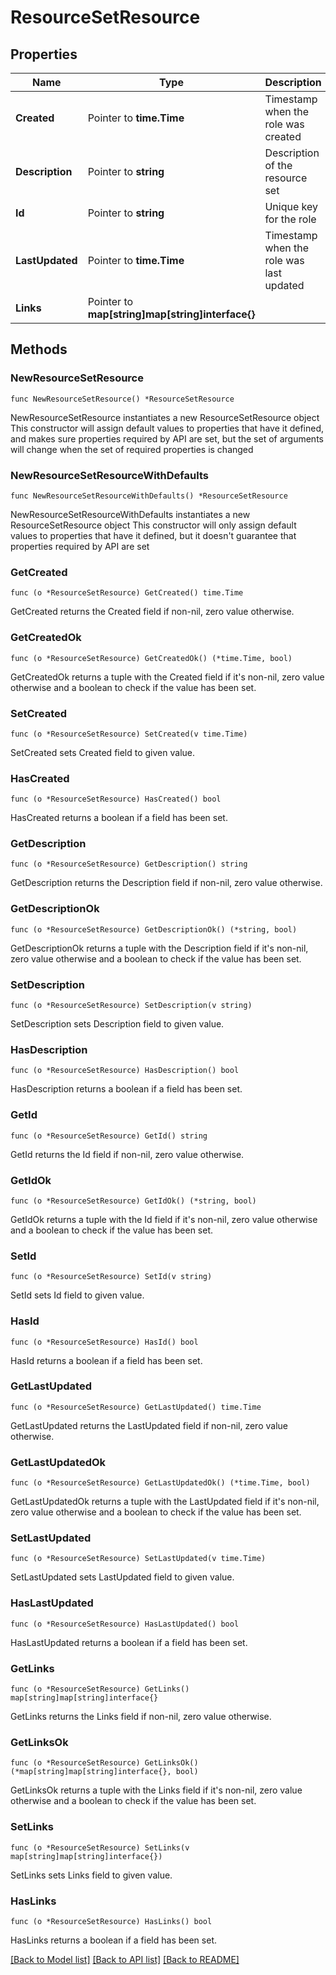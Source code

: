 # ResourceSetResource

## Properties

Name | Type | Description | Notes
------------ | ------------- | ------------- | -------------
**Created** | Pointer to **time.Time** | Timestamp when the role was created | [optional] [readonly] 
**Description** | Pointer to **string** | Description of the resource set | [optional] 
**Id** | Pointer to **string** | Unique key for the role | [optional] [readonly] 
**LastUpdated** | Pointer to **time.Time** | Timestamp when the role was last updated | [optional] [readonly] 
**Links** | Pointer to **map[string]map[string]interface{}** |  | [optional] [readonly] 

## Methods

### NewResourceSetResource

`func NewResourceSetResource() *ResourceSetResource`

NewResourceSetResource instantiates a new ResourceSetResource object
This constructor will assign default values to properties that have it defined,
and makes sure properties required by API are set, but the set of arguments
will change when the set of required properties is changed

### NewResourceSetResourceWithDefaults

`func NewResourceSetResourceWithDefaults() *ResourceSetResource`

NewResourceSetResourceWithDefaults instantiates a new ResourceSetResource object
This constructor will only assign default values to properties that have it defined,
but it doesn't guarantee that properties required by API are set

### GetCreated

`func (o *ResourceSetResource) GetCreated() time.Time`

GetCreated returns the Created field if non-nil, zero value otherwise.

### GetCreatedOk

`func (o *ResourceSetResource) GetCreatedOk() (*time.Time, bool)`

GetCreatedOk returns a tuple with the Created field if it's non-nil, zero value otherwise
and a boolean to check if the value has been set.

### SetCreated

`func (o *ResourceSetResource) SetCreated(v time.Time)`

SetCreated sets Created field to given value.

### HasCreated

`func (o *ResourceSetResource) HasCreated() bool`

HasCreated returns a boolean if a field has been set.

### GetDescription

`func (o *ResourceSetResource) GetDescription() string`

GetDescription returns the Description field if non-nil, zero value otherwise.

### GetDescriptionOk

`func (o *ResourceSetResource) GetDescriptionOk() (*string, bool)`

GetDescriptionOk returns a tuple with the Description field if it's non-nil, zero value otherwise
and a boolean to check if the value has been set.

### SetDescription

`func (o *ResourceSetResource) SetDescription(v string)`

SetDescription sets Description field to given value.

### HasDescription

`func (o *ResourceSetResource) HasDescription() bool`

HasDescription returns a boolean if a field has been set.

### GetId

`func (o *ResourceSetResource) GetId() string`

GetId returns the Id field if non-nil, zero value otherwise.

### GetIdOk

`func (o *ResourceSetResource) GetIdOk() (*string, bool)`

GetIdOk returns a tuple with the Id field if it's non-nil, zero value otherwise
and a boolean to check if the value has been set.

### SetId

`func (o *ResourceSetResource) SetId(v string)`

SetId sets Id field to given value.

### HasId

`func (o *ResourceSetResource) HasId() bool`

HasId returns a boolean if a field has been set.

### GetLastUpdated

`func (o *ResourceSetResource) GetLastUpdated() time.Time`

GetLastUpdated returns the LastUpdated field if non-nil, zero value otherwise.

### GetLastUpdatedOk

`func (o *ResourceSetResource) GetLastUpdatedOk() (*time.Time, bool)`

GetLastUpdatedOk returns a tuple with the LastUpdated field if it's non-nil, zero value otherwise
and a boolean to check if the value has been set.

### SetLastUpdated

`func (o *ResourceSetResource) SetLastUpdated(v time.Time)`

SetLastUpdated sets LastUpdated field to given value.

### HasLastUpdated

`func (o *ResourceSetResource) HasLastUpdated() bool`

HasLastUpdated returns a boolean if a field has been set.

### GetLinks

`func (o *ResourceSetResource) GetLinks() map[string]map[string]interface{}`

GetLinks returns the Links field if non-nil, zero value otherwise.

### GetLinksOk

`func (o *ResourceSetResource) GetLinksOk() (*map[string]map[string]interface{}, bool)`

GetLinksOk returns a tuple with the Links field if it's non-nil, zero value otherwise
and a boolean to check if the value has been set.

### SetLinks

`func (o *ResourceSetResource) SetLinks(v map[string]map[string]interface{})`

SetLinks sets Links field to given value.

### HasLinks

`func (o *ResourceSetResource) HasLinks() bool`

HasLinks returns a boolean if a field has been set.


[[Back to Model list]](../README.md#documentation-for-models) [[Back to API list]](../README.md#documentation-for-api-endpoints) [[Back to README]](../README.md)


